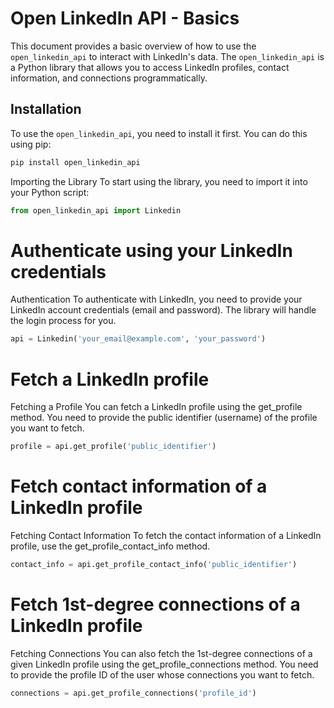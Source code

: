# Open LinkedIn API - Basics

This document provides a basic overview of how to use the `open_linkedin_api` to interact with LinkedIn's data. The `open_linkedin_api` is a Python library that allows you to access LinkedIn profiles, contact information, and connections programmatically.

## Installation

To use the `open_linkedin_api`, you need to install it first. You can do this using pip:

```bash
pip install open_linkedin_api
```

Importing the Library
To start using the library, you need to import it into your Python script:

```python
from open_linkedin_api import Linkedin
```

# Authenticate using your LinkedIn credentials

Authentication
To authenticate with LinkedIn, you need to provide your LinkedIn account credentials (email and password). The library will handle the login process for you.

```python
api = Linkedin('your_email@example.com', 'your_password')
```

# Fetch a LinkedIn profile

Fetching a Profile
You can fetch a LinkedIn profile using the get_profile method. You need to provide the public identifier (username) of the profile you want to fetch.

```python
profile = api.get_profile('public_identifier')
```

# Fetch contact information of a LinkedIn profile

Fetching Contact Information
To fetch the contact information of a LinkedIn profile, use the get_profile_contact_info method.

```python
contact_info = api.get_profile_contact_info('public_identifier')
```

# Fetch 1st-degree connections of a LinkedIn profile

Fetching Connections
You can also fetch the 1st-degree connections of a given LinkedIn profile using the get_profile_connections method. You need to provide the profile ID of the user whose connections you want to fetch.

```python
connections = api.get_profile_connections('profile_id')
```
